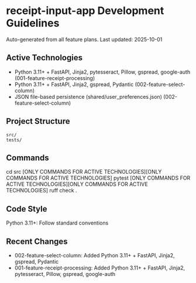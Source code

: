 # receipt-input-app Development Guidelines

Auto-generated from all feature plans. Last updated: 2025-10-01

## Active Technologies
- Python 3.11+ + FastAPI, Jinja2, pytesseract, Pillow, gspread, google-auth (001-feature-receipt-processing)
- Python 3.11+ + FastAPI, Jinja2, gspread, Pydantic (002-feature-select-column)
- JSON file-based persistence (shared/user_preferences.json) (002-feature-select-column)

## Project Structure
```
src/
tests/
```

## Commands
cd src [ONLY COMMANDS FOR ACTIVE TECHNOLOGIES][ONLY COMMANDS FOR ACTIVE TECHNOLOGIES] pytest [ONLY COMMANDS FOR ACTIVE TECHNOLOGIES][ONLY COMMANDS FOR ACTIVE TECHNOLOGIES] ruff check .

## Code Style
Python 3.11+: Follow standard conventions

## Recent Changes
- 002-feature-select-column: Added Python 3.11+ + FastAPI, Jinja2, gspread, Pydantic
- 001-feature-receipt-processing: Added Python 3.11+ + FastAPI, Jinja2, pytesseract, Pillow, gspread, google-auth

<!-- MANUAL ADDITIONS START -->
<!-- MANUAL ADDITIONS END -->
